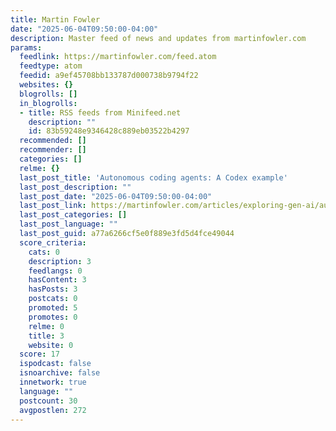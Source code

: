 ```yaml
---
title: Martin Fowler
date: "2025-06-04T09:50:00-04:00"
description: Master feed of news and updates from martinfowler.com
params:
  feedlink: https://martinfowler.com/feed.atom
  feedtype: atom
  feedid: a9ef45708bb133787d000738b9794f22
  websites: {}
  blogrolls: []
  in_blogrolls:
  - title: RSS feeds from Minifeed.net
    description: ""
    id: 83b59248e9346428c889eb03522b4297
  recommended: []
  recommender: []
  categories: []
  relme: {}
  last_post_title: 'Autonomous coding agents: A Codex example'
  last_post_description: ""
  last_post_date: "2025-06-04T09:50:00-04:00"
  last_post_link: https://martinfowler.com/articles/exploring-gen-ai/autonomous-agents-codex-example.html
  last_post_categories: []
  last_post_language: ""
  last_post_guid: a77a6266cf5e0f889e3fd5d4fce49044
  score_criteria:
    cats: 0
    description: 3
    feedlangs: 0
    hasContent: 3
    hasPosts: 3
    postcats: 0
    promoted: 5
    promotes: 0
    relme: 0
    title: 3
    website: 0
  score: 17
  ispodcast: false
  isnoarchive: false
  innetwork: true
  language: ""
  postcount: 30
  avgpostlen: 272
---
```

